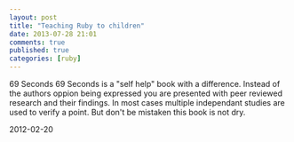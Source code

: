 ```yaml
---
layout: post
title: "Teaching Ruby to children"
date: 2013-07-28 21:01
comments: true
published: true
categories: [ruby]
---
```


69 Seconds
69 Seconds is a "self help" book with a difference. Instead of the authors oppion being expressed you are presented with peer reviewed research and their findings. In most cases multiple independant studies are used to verify a point. But don't be mistaken this book is not dry.

2012-02-20